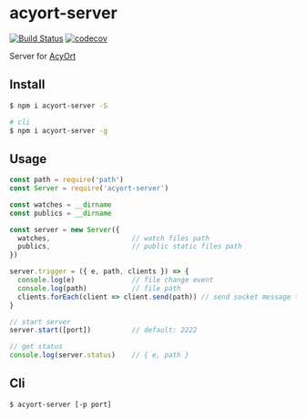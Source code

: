 # acyort-server

[![Build Status](https://travis-ci.org/acyortjs/acyort-server.svg?branch=master)](https://travis-ci.org/acyortjs/acyort-server)
[![codecov](https://codecov.io/gh/acyortjs/acyort-server/branch/master/graph/badge.svg)](https://codecov.io/gh/acyortjs/acyort-server)

Server for [AcyOrt](https://github.com/acyortjs/acyort)

## Install

```bash
$ npm i acyort-server -S

# cli
$ npm i acyort-server -g
```

## Usage

```js
const path = require('path')
const Server = require('acyort-server')

const watches = __dirname
const publics = __dirname

const server = new Server({
  watches,                    // watch files path
  publics,                    // public static files path
})

server.trigger = ({ e, path, clients }) => {
  console.log(e)              // file change event
  console.log(path)           // file path
  clients.forEach(client => client.send(path)) // send socket message to clients
}

// start server
server.start([port])          // default: 2222

// get status
console.log(server.status)    // { e, path }
```

## Cli

```bash
$ acyort-server [-p port]
```

